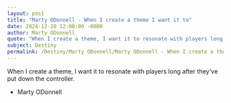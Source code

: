 ```yaml
---
layout: post
title: "Marty ODonnell - When I create a theme I want it to"
date: 2024-12-28 12:00:00 -0000
author: Marty ODonnell
quote: "When I create a theme, I want it to resonate with players long after they’ve put down the controller."
subject: Destiny
permalink: /Destiny/Marty ODonnell/Marty ODonnell - When I create a theme I want it to
---
```


When I create a theme, I want it to resonate with players long after they’ve put down the controller.

- Marty ODonnell
